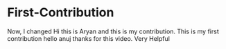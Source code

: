 # First-Contribution
Now, I changed
Hi this is Aryan and this is my contribution.
This is my first contribution
hello anuj thanks for this video. Very Helpful

